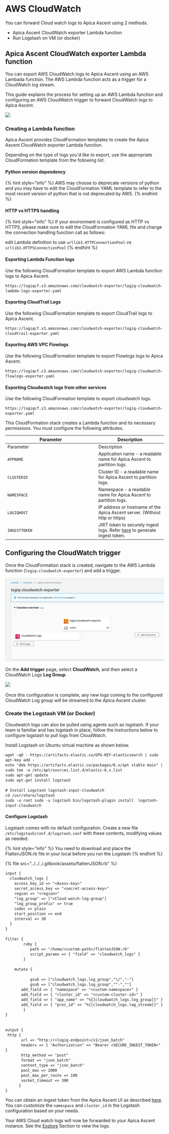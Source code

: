 # AWS CloudWatch

You can forward Cloud watch logs to Apica Ascent using 2 methods.

* Apica Ascent CloudWatch exporter Lambda function
* Run Logstash on VM (or docker)

## Apica Ascent CloudWatch exporter Lambda function

You can export AWS CloudWatch logs to Apica Ascent using an AWS Lambada function. The AWS Lambda function acts as a trigger for a CloudWatch log stream.

This guide explains the process for setting up an AWS Lambda function and configuring an AWS CloudWatch trigger to forward CloudWatch logs to Apica Ascent.

![](../../../.gitbook/assets/flash-high-level-cloudwatch\(1\).png)

### Creating a Lambda function

Apica Ascent provides CloudFormation templates to create the Apica Ascent CloudWatch exporter Lambda function.

Depending on the type of logs you'd like to export, use the appropriate CloudFormation template from the following list.

#### Python version dependency

{% hint style="info" %}
AWS may choose to deprecate versions of python and you may have to edit the CloudFormation YAML template to refer to the most recent version of python that is not deprecated by AWS.
{% endhint %}

#### HTTP vs HTTPS handling

{% hint style="info" %}
If your environment is configured as HTTP vs HTTPS, please make sure to edit the CloudFormation YAML file and change the connection handling function call as follows:

edit Lambda definition to use `urllib3.HTTPConnectionPool` vs `urllib3.HTTPSConnectionPool`
{% endhint %}

#### Exporting Lambda Function logs

Use the following CloudFormation template to export AWS Lambda function logs to Apica Ascent.

```
https://logiqcf.s3.amazonaws.com/cloudwatch-exporter/logiq-cloudwatch-lambda-logs-exporter.yaml
```

#### Exporting CloudTrail Logs

Use the following CloudFormation template to export CloudTrail logs to Apica Ascent.

```
https://logiqcf.s3.amazonaws.com/cloudwatch-exporter/logiq-cloudwatch-cloudtrail-exporter.yaml
```

#### Exporting AWS VPC Flowlogs

Use the following CloudFormation template to export Flowlogs logs to Apica Ascent.

```
https://logiqcf.s3.amazonaws.com/cloudwatch-exporter/logiq-cloudwatch-flowlogs-exporter.yaml
```

#### Exporting Cloudwatch logs from other services

Use the following CloudFormation template to export cloudwatch logs.

```
https://logiqcf.s3.amazonaws.com/cloudwatch-exporter/logiq-cloudwatch-exporter.yaml
```

This CloudFormation stack creates a Lambda function and its necessary permissions. You must configure the following attributes.

<table data-header-hidden><thead><tr><th width="275.3024830699774">Parameter</th><th>Description</th></tr></thead><tbody><tr><td>Parameter</td><td>Description</td></tr><tr><td><code>APPNAME</code></td><td>Application name - a readable name for Apica Ascent to partition logs.</td></tr><tr><td><code>CLUSTERID</code></td><td>Cluster ID - a readable name for Apica Ascent to partition logs.</td></tr><tr><td><code>NAMESPACE</code></td><td>Namespace - a readable name for Apica Ascent to partition logs.</td></tr><tr><td><code>LOGIQHOST</code></td><td>IP address or hostname of the Apica Ascent server. (Without http or https)</td></tr><tr><td><code>INGESTTOKEN</code></td><td>JWT token to securely ingest logs. Refer <a href="../../overview/generating-a-secure-ingest-token.md#generating-using-ui">here</a> to generate ingest token.</td></tr></tbody></table>

## Configuring the CloudWatch trigger

Once the CloudFormation stack is created, navigate to the AWS Lambda function (`logiq-cloudwatch-exporter`) and add a trigger.

![](<../../../.gitbook/assets/image (7) (1) (1) (1) (1) (1) (1) (1) (1) (1) (1) (1) (1) (1).png>)

On the **Add trigger** page, select **CloudWatch**, and then select a CloudWatch Logs **Log Group**.

![](<../../../.gitbook/assets/image (8) (2).png>)

Once this configuration is complete, any new logs coming to the configured CloudWatch Log group will be streamed to the Apica Ascent cluster.

### Create the Logstash VM (or Docker) <a href="#create_the_logstash_vm" id="create_the_logstash_vm"></a>

Cloudwatch logs can also be pulled using agents such as logstash. If your team is familiar and has logstash in place, follow the instructions below to configure logstash to pull logs from CloudWatch.

Install Logstash on Ubuntu virtual machine as shown below.

```
wget -qO - https://artifacts.elastic.co/GPG-KEY-elasticsearch | sudo apt-key add -
echo "deb https://artifacts.elastic.co/packages/6.x/apt stable main" | sudo tee -a /etc/apt/sources.list.d/elastic-6.x.list
sudo apt-get update
sudo apt-get install logstash

# Install Logstash logstash-input-cloudwatch
cd /usr/share/logstash
sudo -u root sudo -u logstash bin/logstash-plugin install  logstash-input-cloudwatch
```

#### Configure Logstash <a href="#configure_logstash" id="configure_logstash"></a>

Logstash comes with no default configuration. Create a new file `/etc/logstash/conf.d/logstash.conf` with these contents, modifying values as needed:

{% hint style="info" %}
You need to download and place the FlattenJSON.rb file in your local before you run the Logstash
{% endhint %}

{% file src="../../../.gitbook/assets/flattenJSON.rb" %}

```
input {
  cloudwatch_logs {
    access_key_id => "<Acess-key>"
    secret_access_key => "<secret-access-key>"
    region => "<region>"
    "log_group" => ["<Cloud-watch-log-group"]
    "log_group_prefix" => true
    codec => plain
    start_position => end
    interval => 30
  }
}

filter {
        ruby {
           path => "/home/<custom-path>/flattenJSON.rb"
           script_params => { "field" => "cloudwatch_logs" }
        }
        
	mutate {

           gsub => ["cloudwatch_logs.log_group","\/","-"]
           gsub => ["cloudwatch_logs.log_group","^-",""]
	   add_field => { "namespace" => "<custom-namespace>" }
	   add_field => { "cluster_id" => "<custom-cluster-id>" }
	   add_field => { "app_name" => "%{[cloudwatch_logs.log_group]}" }
	   add_field => { "proc_id" => "%{[cloudwatch_logs.log_stream]}" }
        }
}


output {
 http {
       url => "http://<logiq-endpoint>/v1/json_batch"
       headers => { "Authorization" => "Bearer <SECURE_INGEST_TOKEN>" }
       http_method => "post"
       format => "json_batch"
       content_type => "json_batch"
       pool_max => 2000
       pool_max_per_route => 100
       socket_timeout => 300
      }
}

```

You can obtain an ingest token from the Apica Ascent UI as described [here](../../overview/generating-a-secure-ingest-token.md#obtaining-an-ingest-token-using-ui). You can customize the `namespace` and `cluster_id` in the Logstash configuration based on your needs.

Your AWS Cloud watch logs will now be forwarded to your Apica Ascent instance. See the [Explore](../../../log-management/explore-logs.md) Section to view the logs.
